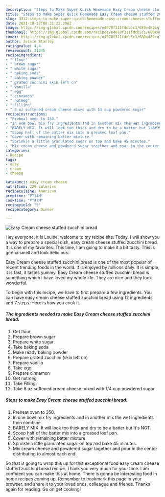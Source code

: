 ```yaml
---
description: "Steps to Make Super Quick Homemade Easy Cream cheese stuffed zucchini bread"
title: "Steps to Make Super Quick Homemade Easy Cream cheese stuffed zucchini bread"
slug: 3312-steps-to-make-super-quick-homemade-easy-cream-cheese-stuffed-zucchini-bread
date: 2021-10-27T08:31:22.298Z
image: https://img-global.cpcdn.com/recipes/e4678f311fdcb5c1/680x482cq70/easy-cream-cheese-stuffed-zucchini-bread-recipe-main-photo.jpg
thumbnail: https://img-global.cpcdn.com/recipes/e4678f311fdcb5c1/680x482cq70/easy-cream-cheese-stuffed-zucchini-bread-recipe-main-photo.jpg
cover: https://img-global.cpcdn.com/recipes/e4678f311fdcb5c1/680x482cq70/easy-cream-cheese-stuffed-zucchini-bread-recipe-main-photo.jpg
author: Jessie Stanley
ratingvalue: 4.4
reviewcount: 31345
recipeingredient:
- " flour"
- " brown sugar"
- " white sugar"
- " baking soda"
- " baking powder"
- " grated zucchini skin left on"
- " vanilla"
- " egg"
- " cinnamon"
- " nutmeg"
- " Filling"
- " 8 oz softened cream cheese mixed with 14 cup powdered sugar"
recipeinstructions:
- "Preheat oven to 350."
- "In one bowl mix fry ingredients and in another mix the wet ingredients then combine."
- "BARELY MIX. It will look too thick and dry to be a batter but It&#39;s NOT."
- "Scoop half of the batter mix into a greased loaf pan."
- "Cover with remaining batter mixture."
- "Sprinkle a little granulated sugar on top and bake 45 minutes."
- "Mix cream cheese and powdered sugar together and pour in the center distributing to almost each end."
categories:
- Recipe
tags:
- easy
- cream
- cheese

katakunci: easy cream cheese 
nutrition: 229 calories
recipecuisine: American
preptime: "PT14M"
cooktime: "PT47M"
recipeyield: "3"
recipecategory: Dinner

---
```



![Easy Cream cheese stuffed zucchini bread](https://img-global.cpcdn.com/recipes/e4678f311fdcb5c1/680x482cq70/easy-cream-cheese-stuffed-zucchini-bread-recipe-main-photo.jpg)

Hey everyone, it is Louise, welcome to my recipe site. Today, I will show you a way to prepare a special dish, easy cream cheese stuffed zucchini bread. It is one of my favorites. This time, I am going to make it a bit tasty. This is gonna smell and look delicious.



Easy Cream cheese stuffed zucchini bread is one of the most popular of recent trending foods in the world. It is enjoyed by millions daily. It is simple, it is fast, it tastes yummy. Easy Cream cheese stuffed zucchini bread is something which I have loved my whole life. They are nice and they look wonderful.


To begin with this recipe, we have to first prepare a few ingredients. You can have easy cream cheese stuffed zucchini bread using 12 ingredients and 7 steps. Here is how you cook it.

<!--inarticleads1-->

##### The ingredients needed to make Easy Cream cheese stuffed zucchini bread:

1. Get  flour
1. Prepare  brown sugar
1. Prepare  white sugar
1. Take  baking soda
1. Make ready  baking powder
1. Prepare  grated zucchini (skin left on)
1. Prepare  vanilla
1. Take  egg
1. Prepare  cinnamon
1. Get  nutmeg
1. Take  Filling:
1. Take  8 oz softened cream cheese mixed with 1/4 cup powdered sugar




<!--inarticleads2-->

##### Steps to make Easy Cream cheese stuffed zucchini bread:

1. Preheat oven to 350.
1. In one bowl mix fry ingredients and in another mix the wet ingredients then combine.
1. BARELY MIX. It will look too thick and dry to be a batter but It&#39;s NOT.
1. Scoop half of the batter mix into a greased loaf pan.
1. Cover with remaining batter mixture.
1. Sprinkle a little granulated sugar on top and bake 45 minutes.
1. Mix cream cheese and powdered sugar together and pour in the center distributing to almost each end.




So that is going to wrap this up for this exceptional food easy cream cheese stuffed zucchini bread recipe. Thank you very much for your time. I am confident you can make this at home. There is gonna be interesting food in home recipes coming up. Remember to bookmark this page in your browser, and share it to your loved ones, colleague and friends. Thanks again for reading. Go on get cooking!
